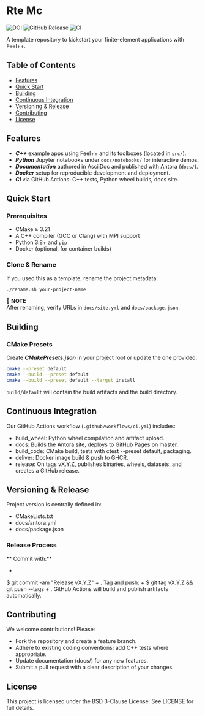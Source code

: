# Rte Mc

![DOI](https://zenodo.org/badge/DOI/10.5281/zenodo.12762669.svg)
![GitHub Release](https://img.shields.io/github/v/release/feelpp/rte-mc)
![CI](https://github.com/feelpp/rte-mc/workflows/CI/badge.svg)

A template repository to kickstart your finite-element applications with Feel++.

## Table of Contents

* [Features](#features)
* [Quick Start](#quick-start)
* [Building](#building)
* [Continuous Integration](#ci)
* [Versioning & Release](#versioning)
* [Contributing](#contributing)
* [License](#license)

## Features

* ***C++*** example apps using Feel++ and its toolboxes (located in `src/`).
* ***Python*** Jupyter notebooks under `docs/notebooks/` for interactive demos.
* ***Documentation*** authored in AsciiDoc and published with Antora (`docs/`).
* ***Docker*** setup for reproducible development and deployment.
* ***CI*** via GitHub Actions: C++ tests, Python wheel builds, docs site.

## Quick Start

### Prerequisites

* CMake ≥ 3.21  
* A C++ compiler (GCC or Clang) with MPI support  
* Python 3.8+ and `pip`  
* Docker (optional, for container builds)

### Clone & Rename

If you used this as a template, rename the project metadata:
```bash
./rename.sh your-project-name
```

**📌 NOTE**\
After renaming, verify URLs in `docs/site.yml` and `docs/package.json`.

## Building

### CMake Presets

Create ***CMakePresets.json*** in your project root or update the one provided:

```bash
cmake --preset default
cmake --build --preset default
cmake --build --preset default --target install
```

`build/default` will contain the build artifacts and the build directory.

## Continuous Integration

Our GitHub Actions workflow (`.github/workflows/ci.yml`) includes:

* build_wheel: Python wheel compilation and artifact upload.
* docs: Builds the Antora site, deploys to GitHub Pages on master.
* build_code: CMake build, tests with ctest --preset default, packaging.
* deliver: Docker image build & push to GHCR.
* release: On tags vX.Y.Z, publishes binaries, wheels, datasets, and creates a GitHub release.

## Versioning & Release

Project version is centrally defined in:

* CMakeLists.txt
* docs/antora.yml
* docs/package.json

### Release Process

**	Commit with:**

+
 $ git commit -am "Release vX.Y.Z"
+
. Tag and push:
+
 $ git tag vX.Y.Z && git push --tags
+
. GitHub Actions will build and publish artifacts automatically.

## Contributing

We welcome contributions! Please:

* Fork the repository and create a feature branch.
* Adhere to existing coding conventions; add C++ tests where appropriate.
* Update documentation (docs/) for any new features.
* Submit a pull request with a clear description of your changes.

## License

This project is licensed under the BSD 3-Clause License.
See LICENSE for full details.
